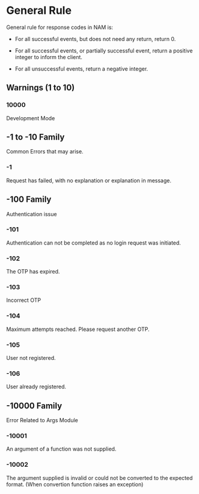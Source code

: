 # General Rule

General rule for response codes in NAM is:

- For all successful events, but does not need any return, return 0.

- For all successful events, or partially successful event, return a positive integer to inform the client.

- For all unsuccessful events, return a negative integer.
  
## Warnings (1 to 10)

### 10000

Development Mode

## -1 to -10 Family

Common Errors that may arise.

### -1

Request has failed, with no explanation or explanation in message.

## -100 Family

Authentication issue

### -101

Authentication can not be completed as no login request was initiated.

### -102

The OTP has expired.

### -103

Incorrect OTP

### -104

Maximum attempts reached. Please request another OTP.

### -105

User not registered.

### -106

User already registered.

## -10000 Family

Error Related to Args Module

### -10001

An argument of a function was not supplied.

### -10002

The argument supplied is invalid or could not be converted to the expected format. (When convertion function raises an exception)

